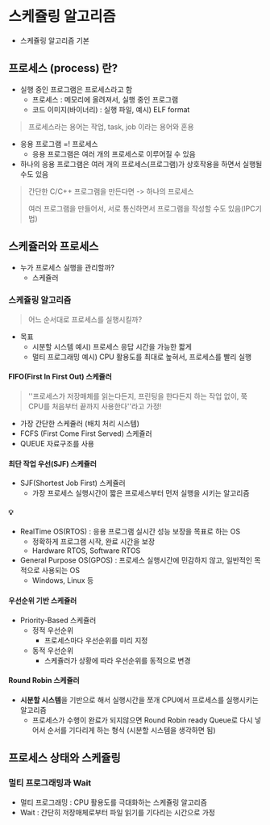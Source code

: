# 스케쥴링 알고리즘

* 스케쥴링 알고리즘 기본



## 프로세스 (process) 란?

* 실행 중인 프로그램은 프로세스라고 함
  * 프로세스 : 메모리에 올려져서, 실행 중인 프로그램
  * 코드 이미지(바이너리) : 실행 파일, 예시) ELF format

> 프로세스라는 용어는 작업, task, job 이라는 용어와 혼용



* 응용 프로그램 =! 프로세스
  * 응용 프로그램은 여러 개의 프로세스로 이루어질 수 있음
* 하나의 응용 프로그램은 여러 개의 프로세스(프로그램)가 상호작용을 하면서 실행될 수도 있음

> 간단한 C/C++ 프로그램을 만든다면 -> 하나의 프로세스
>
> 여러 프로그램을 만들어서, 서로 통신하면서 프로그램을 작성할 수도 있음(IPC기법)



## 스케쥴러와 프로세스

* 누가 프로세스 실행을 관리할까? 
  * 스케쥴러



### 스케쥴링 알고리즘

> 어느 순서대로 프로세스를 실행시킬까?

* 목표
  * 시분할 시스템 예시) 프로세스 응답 시간을 가능한 짧게
  * 멀티 프로그래밍 예시) CPU 활용도를 최대로 높혀서, 프로세스를 빨리 실행



#### FIFO(First In First Out) 스케쥴러

> ''프로세스가 저장매체를 읽는다든지, 프린팅을 한다든지 하는 작업 없이, 쭉 CPU를 처음부터 끝까지 사용한다''라고 가정!

* 가장 간단한 스케쥴러 (배치 처리 시스템)
* FCFS (First Come First Served) 스케쥴러
* QUEUE 자료구조를 사용



#### 최단 작업 우선(SJF) 스케쥴러

* SJF(Shortest Job First) 스케쥴러
  * 가장 프로세스 실행시간이 짧은 프로세스부터 먼저 실행을 시키는 알고리즘



#### :bulb:

* RealTime OS(RTOS) : 응용 프로그램 실시간 성능 보장을 목표로 하는 OS
  * 정확하게 프로그램 시작, 완료 시간을 보장
  * Hardware RTOS, Software RTOS
* General Purpose OS(GPOS) : 프로세스 실행시간에 민감하지 않고, 일반적인 목적으로 사용되는 OS
  * Windows, Linux 등



#### 우선순위 기반 스케쥴러

* Priority-Based 스케쥴러
  * 정적 우선순위
    * 프로세스마다 우선순위를 미리 지정
  * 동적 우선순위
    * 스케쥴러가 상황에 따라 우선순위를 동적으로 변경



#### Round Robin 스케쥴러

* **시분할 시스템**을 기반으로 해서 실행시간을 쪼개 CPU에서 프로세스를 실행시키는 알고리즘
  * 프로세스가 수행이 완료가 되지않으면 Round Robin ready Queue로 다시 넣어서 순서를 기다리게 하는 형식 (시분할 시스템을 생각하면 됨)



## 프로세스 상태와 스케쥴링



### 멀티 프로그래밍과 Wait

* 멀티 프로그래밍 : CPU 활용도를 극대화하는 스케쥴링 알고리즘
* Wait : 간단히 저장매체로부터 파일 읽기를 기다리는 시간으로 가정





